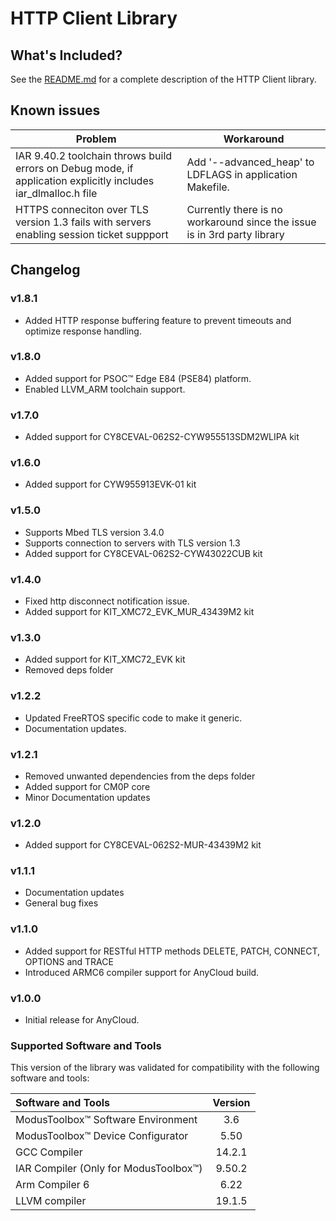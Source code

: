 # HTTP Client Library

## What's Included?
See the [README.md](./README.md) for a complete description of the HTTP Client library.

## Known issues
| Problem | Workaround |
| ------- | ---------- |
| IAR 9.40.2 toolchain throws build errors on Debug mode, if application explicitly includes iar_dlmalloc.h file | Add '--advanced_heap' to LDFLAGS in application Makefile. |
| HTTPS conneciton over TLS version 1.3 fails with servers enabling session ticket suppport | Currently there is no workaround since the issue is in 3rd party library |

## Changelog

### v1.8.1

* Added HTTP response buffering feature to prevent timeouts and optimize response handling.

### v1.8.0

* Added support for PSOC&trade; Edge E84 (PSE84) platform.
* Enabled LLVM_ARM toolchain support.

### v1.7.0

* Added support for CY8CEVAL-062S2-CYW955513SDM2WLIPA kit

### v1.6.0

* Added support for CYW955913EVK-01 kit

### v1.5.0

* Supports Mbed TLS version 3.4.0
* Supports connection to servers with TLS version 1.3
* Added support for CY8CEVAL-062S2-CYW43022CUB kit

### v1.4.0

* Fixed http disconnect notification issue.
* Added support for KIT_XMC72_EVK_MUR_43439M2 kit

### v1.3.0

* Added support for KIT_XMC72_EVK kit
* Removed deps folder

### v1.2.2

* Updated FreeRTOS specific code to make it generic.
* Documentation updates.

### v1.2.1

* Removed unwanted dependencies from the deps folder
* Added support for CM0P core
* Minor Documentation updates

### v1.2.0
* Added support for CY8CEVAL-062S2-MUR-43439M2 kit

### v1.1.1
* Documentation updates
* General bug fixes

### v1.1.0
* Added support for RESTful HTTP methods DELETE, PATCH, CONNECT, OPTIONS and TRACE
* Introduced ARMC6 compiler support for AnyCloud build.

### v1.0.0
* Initial release for AnyCloud.

### Supported Software and Tools
This version of the library was validated for compatibility with the following software and tools:

| Software and Tools                                        | Version |
| :---                                                      | :----:  |
| ModusToolbox&trade; Software Environment                  | 3.6     |
| ModusToolbox&trade; Device Configurator                   | 5.50    |
| GCC Compiler                                              | 14.2.1  |
| IAR Compiler (Only for ModusToolbox&trade;)               | 9.50.2  |
| Arm Compiler 6                                            | 6.22    |
| LLVM compiler                                             | 19.1.5  |